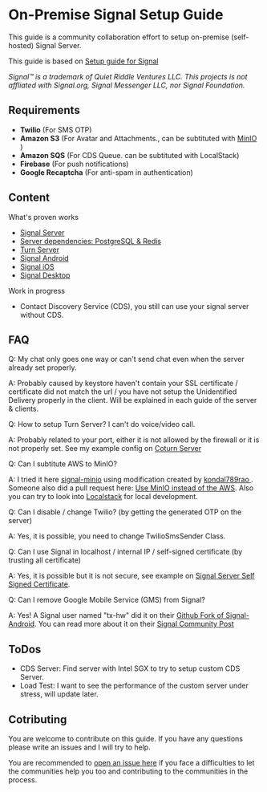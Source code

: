 # On-Premise Signal Setup Guide

This guide is a community collaboration effort to setup on-premise (self-hosted) Signal Server.

This guide is based on [Setup guide for Signal](https://github.com/madeindra/setup-guide)

*Signal™ is a trademark of Quiet Riddle Ventures LLC. This projects is not affliated with Signal.org, Signal Messenger LLC, nor Signal Foundation.*

## Requirements
* **Twilio** (For SMS OTP)
* **Amazon S3** (For Avatar and Attachments., can be subtituted with [MinIO](../master/signal-minio) )
* **Amazon SQS** (For CDS Queue. can be subtituted with LocalStack)
* **Firebase** (For push notifications)
* **Google Recaptcha** (For anti-spam in authentication)

## Content
What's proven works
* [Signal Server](../master/signal-server)
* [Server dependencies: PostgreSQL & Redis](../master/signal-docker)
* [Turn Server](../master/turn-server)
* [Signal Android](../master/signal-android)
* [Signal iOS](../master/signal-ios)
* [Signal Desktop](../master/signal-desktop)

Work in progress
* Contact Discovery Service (CDS), you still can use your signal server without CDS.

## FAQ
Q: My chat only goes one way or can't send chat even when the server already set properly.

A: Probably caused by keystore haven't contain your SSL certificate / certificate did not match the url / you have not setup the Unidentified Delivery properly in the client. Will be explained in each guide of the server & clients.

Q: How to setup Turn Server? I can't do voice/video call.

A: Probably related to your port, either it is not allowed by the firewall or it is not properly set. See my example config on <a href="https://github.com/madecanggih/Setup-Guide/tree/master/coturn-server">Coturn Server<a/>

Q: Can I subtitute AWS to MinIO?

A: I tried it here <a href="https://github.com/madecanggih/Setup-Guide/tree/master/signal-minio">signal-minio</a> using modification created by <a href="https://community.signalusers.org/t/amazon-s3-component-replacement-for-text-secure-server-local-installation/5375/18">kondal789rao
</a>. Someone also did a pull request here: <a href="https://github.com/signalapp/Signal-Server/pull/76">Use MinIO instead of the AWS</a>. Also you can try to look into <a href="https://github.com/localstack/localstack">Localstack</a> for local development.

Q: Can I disable / change Twilio? (by getting the generated OTP on the server)

A: Yes, it is possible, you need to change TwilioSmsSender Class.

Q: Can I use Signal in localhost / internal IP / self-signed certificate (by trusting all certificate)

A: Yes, it is possible but it is not secure, see example on <a href="https://github.com/madecanggih/Setup-Guide/tree/master/signal-server-self-signed-certificate">Signal Server Self Signed Certificate</a>.

Q: Can I remove Google Mobile Service (GMS) from Signal?

A: Yes! A Signal user named "tx-hw" did it on their <a href="https://github.com/tw-hx/Signal-Android/tree/4.60.5.0-FOSS">Github Fork of Signal-Android</a>. You can read more about it on their <a href="https://community.signalusers.org/t/ive-removed-gms-from-the-signal-website-build-its-now-completely-open-source/14382">Signal Community Post</a>

## ToDos

* CDS Server: Find server with Intel SGX to try to setup custom CDS Server.
* Load Test: I want to see the performance of the custom server under stress, will update later.

## Cotributing
You are welcome to contribute on this guide. If you have any questions please write an issues and I will try to help.

You are recommended to <a href="https://github.com/aqnouch/Setup-Guide/issues/new/choose">open an issue here</a> if you face a difficulties to let the communities help you too and contributing to the communities in the process.
